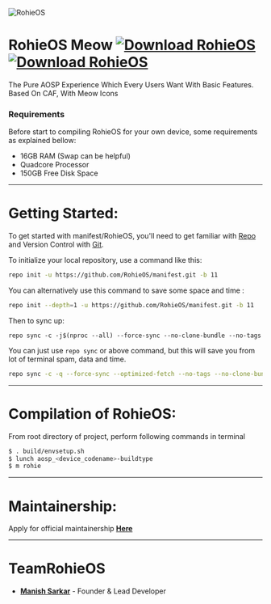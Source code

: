 ![RohieOS](https://i.imgur.com/bgk8Ql0.png[/img])

# RohieOS Meow [![Download RohieOS](https://img.shields.io/sourceforge/dt/rohieos.svg)](https://sourceforge.net/projects/rohieos/files/r/)  [![Download RohieOS](https://img.shields.io/sourceforge/dm/rohieos.svg)](https://sourceforge.net/projects/rohieos/files/r/)  
The Pure AOSP Experience Which Every Users Want With Basic Features.
Based On CAF, With Meow Icons

### Requirements
Before start to compiling RohieOS for your own device, some requirements as explained bellow:
- 16GB RAM (Swap can be helpful)
- Quadcore Processor
- 150GB Free Disk Space

---------------------------------------------------------------------------------------

 Getting Started:
 ==============

To get started with manifest/RohieOS, you'll need to get familiar with [Repo](https://source.android.com/source/using-repo.html) and Version Control with [Git](https://source.android.com/source/version-control.html).

To initialize your local repository, use a command like this:

```bash
repo init -u https://github.com/RohieOS/manifest.git -b 11

```
You can alternatively use this command to save some space and time :

```bash
repo init --depth=1 -u https://github.com/RohieOS/manifest.git -b 11

```

Then to sync up:

```
repo sync -c -j$(nproc --all) --force-sync --no-clone-bundle --no-tags
```
You can just use `repo sync` or above command, but this will save you from lot of terminal spam, data and time.
```bash
repo sync -c -q --force-sync --optimized-fetch --no-tags --no-clone-bundle --prune -j$(nproc --all)
```
---------------------------------------------------------------------------------------
 Compilation of  RohieOS:
 ==================

From root directory of project, perform following commands in terminal

```bash
$ . build/envsetup.sh
$ lunch aosp_<device_codename>-buildtype
$ m rohie
```
---------------------------------------------------------------------------------------
 Maintainership:
 ================

 Apply for official maintainership [**Here**](https://t.me/rohieos)

---------------------------------------------------------------------------------------
 TeamRohieOS
 ===============

 * [**Manish Sarkar**](https://t.me/Manish4586) - Founder & Lead Developer
 

